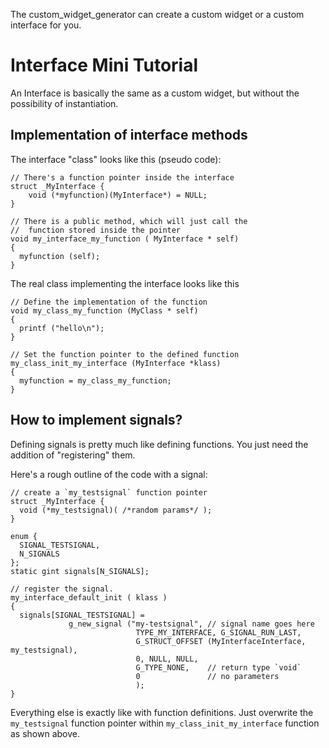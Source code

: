 <!--
 License: CC-BY
 Creator: DarkTrick - 69f925915ed0193a3b841aeec09451df2326f104
--> 

The custom_widget_generator can create a custom widget or a custom interface for you.


Interface Mini Tutorial
=======================
An Interface is basically the same as a custom widget, but without the
possibility of instantiation. 

Implementation of interface methods
-----------------------------------
The interface "class" looks like this (pseudo code):

    // There's a function pointer inside the interface
    struct _MyInterface {
        void (*myfunction)(MyInterface*) = NULL;
    }
    
    // There is a public method, which will just call the 
    //  function stored inside the pointer
    void my_interface_my_function ( MyInterface * self)
    {
      myfunction (self);
    }
    
The real class implementing the interface looks like this

    // Define the implementation of the function
    void my_class_my_function (MyClass * self)
    {
      printf ("hello\n");
    }

    // Set the function pointer to the defined function    
    my_class_init_my_interface (MyInterface *klass)
    {
      myfunction = my_class_my_function;
    }
      
    
How to implement signals?
-------------------------
Defining signals is pretty much like defining functions. You just need the addition of "registering" them.

Here's a rough outline of the code with a signal:

    // create a `my_testsignal` function pointer 
    struct _MyInterface {
      void (*my_testsignal)( /*random params*/ );
    }
    
    enum {
      SIGNAL_TESTSIGNAL,
      N_SIGNALS
    };
    static gint signals[N_SIGNALS];
    
    // register the signal. 
    my_interface_default_init ( klass )
    {
      signals[SIGNAL_TESTSIGNAL] =
                 g_new_signal ("my-testsignal", // signal name goes here
                                TYPE_MY_INTERFACE, G_SIGNAL_RUN_LAST,
                                G_STRUCT_OFFSET (MyInterfaceInterface, my_testsignal),
                                0, NULL, NULL, 
                                G_TYPE_NONE,    // return type `void`
                                0               // no parameters
                                );
    }
    
Everything else is exactly like with function definitions. Just overwrite the 
`my_testsignal` function pointer within `my_class_init_my_interface` function 
as shown above.
